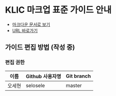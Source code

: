 # KLIC 마크업 표준 가이드 안내

- [마크다운 문서로 보기](https://github.com/selosele/KLIC-markup-guide/blob/master/index.md)
- [URL 바로가기](https://selosele.github.io/KLIC-markup-guide/index.html)

## 가이드 편집 방법 (작성 중)



### 편집 권한

이름|Github 사용자명|Git branch
--- | --- | ---
오세현|selosele|master